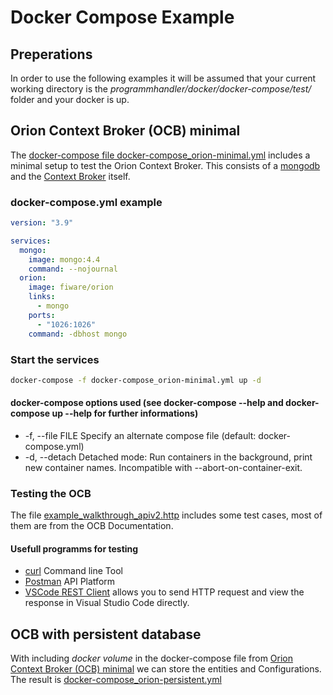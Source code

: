 # Docker Compose Example
## Preperations
In order to use the following examples it will be assumed that your current working directory is the *programmhandler/docker/docker-compose/test/* folder and your docker is up. 

## Orion Context Broker (OCB) minimal

The [docker-compose file docker-compose_orion-minimal.yml](docker-compose_orion-minimal.yml) includes a minimal setup to test the Orion Context Broker. This consists of a [mongodb](https://www.mongodb.com/) and the [Context Broker](https://fiware-orion.readthedocs.io/en/master/) itself.

### docker-compose.yml example
```yaml
version: "3.9"

services:
  mongo:
    image: mongo:4.4
    command: --nojournal
  orion:
    image: fiware/orion
    links:
      - mongo
    ports:
      - "1026:1026"
    command: -dbhost mongo
```

### Start the services
```bash 
docker-compose -f docker-compose_orion-minimal.yml up -d
```
#### docker-compose options used (see docker-compose --help and docker-compose up --help for further informations)
- -f, --file FILE             Specify an alternate compose file
                              (default: docker-compose.yml)
- -d, --detach               Detached mode: Run containers in the background,
                               print new container names. Incompatible with
                               --abort-on-container-exit.

### Testing the OCB
The file [example_walkthrough_apiv2.http](example_walkthrough_apiv2.http) includes some test cases, most of them are from the OCB Documentation.

#### Usefull programms for testing
- [curl](https://curl.se/) Command line Tool
- [Postman](https://www.postman.com/) API Platform
- [VSCode REST Client](https://marketplace.visualstudio.com/items?itemName=humao.rest-client) allows you to send HTTP request and view the response in Visual Studio Code directly.

## OCB with persistent database
With including *docker volume* in the docker-compose file from [Orion Context Broker (OCB) minimal](/docker/docker-compose/README.md#testing-the-ocb) we can store the entities and Configurations. The result is [docker-compose_orion-persistent.yml](docker-compose_orion-persistent.yml)


